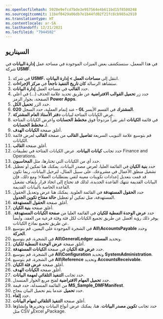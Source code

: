 ```yaml
---
ms.openlocfilehash: 5920e9efcd7bde3e957564e4b611bd15f8500248
ms.sourcegitcommit: 11bef0429a06db7e1b44fd02f21fc8cb985a2910
ms.translationtype: HT
ms.contentlocale: ar-SA
ms.lasthandoff: 12/21/2021
ms.locfileid: "7944502"
---
```


## <a name="scenario"></a>السيناريو 
في هذا المعمل، ستستكشف بعض الميزات الموجودة في مساحة عمل **إدارة البيانات** في شركة **USMF**.


1.  في شركة **USMF**، انتقل إلى **مساحات العمل > إدارة البيانات**. 
2.  ستشاهد الرسالة **كان تاريخ التنفيذ ناجحاً** في **مركز الإجراءات**. 
2.  حدد **القالب** في مساحة العمل **إدارة البيانات**. 
4.  حدد زر **تحميل القوالب الافتراضية** عن طريق تحديد علامة الحذف (...) في أعلي الصفحة، بجوار الرمز **Power Apps**.
5.  حدد الزر **تحميل الكل**.
6.  عند إتمام العملية، حدد السجل **020 - GL المشترك** في القسم الأيسر.
7.  عرض الكيانات المتاحة لبيانات **دفتر الأستاذ العام المشتركة**. 
8.  في قائمة **الكيانات** انقر نقراً مزدوجاً فوق **مخطط الحسابات** واعرض الكيانات المتاحة لـ **مخطط الحسابات**. 
9.  أغلق صفحة **الكيانات الهدف**.
10. قم بتوسيع علامة التبويب السريعة **تفاصيل القالب** من صفحة **القالب** لعرض قائمة الكيانات.
14. أغلق صفحة **القالب**.
15. حدد تجانب **كيانات البيانات**. عرض الكيانات المتاحة في تطبيقات Finance and Operations.
16. حدد أي من الكيانات التي تختارها، مثل **المحاسبون**.
17. حدد **بنية الكيان** في القائمة العليا، لعرض مصدر البيانات. يمكنك هنا تمكين أو تعطيل تشغيل منطق الأعمال في مشروعك. على سبيل المثال، لترحيل البيانات، ربما تكون قد قمت بتعديل إعدادات تكوينات معينة لتفي بمتطلبات العملاء؛ ومع ذلك، فإن البيانات القديمة تنتهك القاعدة الجديدة، لذلك قد تحتاج إلى اتخاذ قرار بإيقاف تشغيل القاعدة الخاصة بالبيانات القديمة.
18. حدد **الحقول المستهدفة** في القائمة العلوية. يمكنك هنا عرض وتعديل الحقول المستهدفة، مثل تمكين أو تعطيل **حالة مفتاح تكوين الجدول**. 
19. أغلق صفحة **الحقول المستهدفة**.
20. أغلق صفحة **بنية الكيان**.
21. حدد **عرض الوحدة النمطية للكيان** في القائمة العليا من **صفحة الكيانات المستهدفة**. يوفر ذلك رؤية أفضل عن طريق تجميع الكيانات لكل فئة وفئة فرعية من العقد، وأيضاً عن طريق تجميع نماذج الكيانات.
22. في الشجرة الموجودة على اليمين، قم بتوسيع **All\AccountsPayable** وحدد **الحركة**.
24. في الشجرة، قم بتوسيع **All\GeneralLedger** وتحديد **المستند**.
26. أغلق صفحة **عرض الوحدة النمطية للكيان**.
27. حدد **عرض فئة الكيان** في صفحة **الكيانات المستهدفة**.
28. في الشجرة، قم بتوسيع **All\Configuration** وتحديد **SystemAdministration**.
30. في الشجرة، قم بتوسيع **All\Reference** وتحديد **AccountsReceivable**.
32. أغلق صفحة **عرض فئة الكيان**.
33. أغلق صفحة **الكيانات الهدف**.
34. حدد تجانب **التنفيذ التلقائي لمهمة البيانات**.
35. حدد **تحميل المهام الافتراضية** لفتح مربع الحوار المنسدل.
36. من القائمة المنسدلة، حدد قيمة **MS_Sample_DMFManifest**.
37. حدد **تحميل** عندما يتم تحميل البيان بنجاح.
38. حدد **إلغاء**.
39. أغلق صفحة **التنفيذ التلقائي لمهام البيانات**.
40. حدد تجانب **تكوين مصدر البيانات**. هنا، يمكنك عرض أنواع البيانات وتحريرها وإنشاؤها مثل CSV وExcel وPackage.
